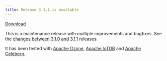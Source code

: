 ```yaml
---
title: Release 3.1.1 is available
---
```

<!-- truncate -->
<!---
  Licensed under the Apache License, Version 2.0 (the "License");
  you may not use this file except in compliance with the License.
  You may obtain a copy of the License at
   http://www.apache.org/licenses/LICENSE-2.0
  Unless required by applicable law or agreed to in writing, software
  distributed under the License is distributed on an "AS IS" BASIS,
  WITHOUT WARRANTIES OR CONDITIONS OF ANY KIND, either express or implied.
  See the License for the specific language governing permissions and
  limitations under the License. See accompanying LICENSE file.
-->

[Download](https://ratis.apache.org/downloads.html)

This is a maintenance release with multiple improvements and bugfixes.
See the [changes between 3.1.0 and 3.1.1](https://github.com/apache/ratis/compare/ratis-3.1.0...ratis-3.1.1) releases.

It has been tested with [Apache Ozone](https://ozone.apache.org), [Apache IoTDB](https://iotdb.apache.org) and [Apache Celeborn](https://celeborn.apache.org/).